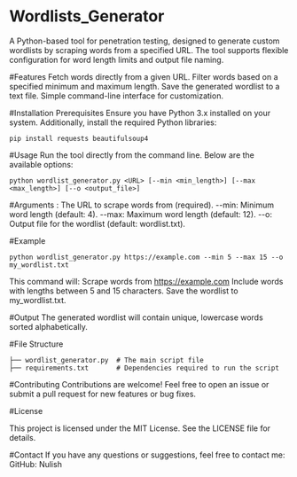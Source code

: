 # Wordlists_Generator
A Python-based tool for penetration testing, designed to generate custom wordlists by scraping words from a specified URL. The tool supports flexible configuration for word length limits and output file naming.

#Features
Fetch words directly from a given URL.
Filter words based on a specified minimum and maximum length.
Save the generated wordlist to a text file.
Simple command-line interface for customization.

#Installation
Prerequisites
Ensure you have Python 3.x installed on your system. Additionally, install the required Python libraries:

```pip install requests beautifulsoup4```

#Usage
Run the tool directly from the command line. Below are the available options:

```python wordlist_generator.py <URL> [--min <min_length>] [--max <max_length>] [--o <output_file>]```

#Arguments
<URL>: The URL to scrape words from (required).
--min: Minimum word length (default: 4).
--max: Maximum word length (default: 12).
--o: Output file for the wordlist (default: wordlist.txt).

#Example

```python wordlist_generator.py https://example.com --min 5 --max 15 --o my_wordlist.txt```

This command will:
Scrape words from https://example.com
Include words with lengths between 5 and 15 characters.
Save the wordlist to my_wordlist.txt.

#Output
The generated wordlist will contain unique, lowercase words sorted alphabetically.

#File Structure
```.
├── wordlist_generator.py  # The main script file
├── requirements.txt       # Dependencies required to run the script
```

#Contributing
Contributions are welcome! Feel free to open an issue or submit a pull request for new features or bug fixes.

#License

This project is licensed under the MIT License. See the LICENSE file for details.

#Contact
If you have any questions or suggestions, feel free to contact me:
GitHub: Nulish
